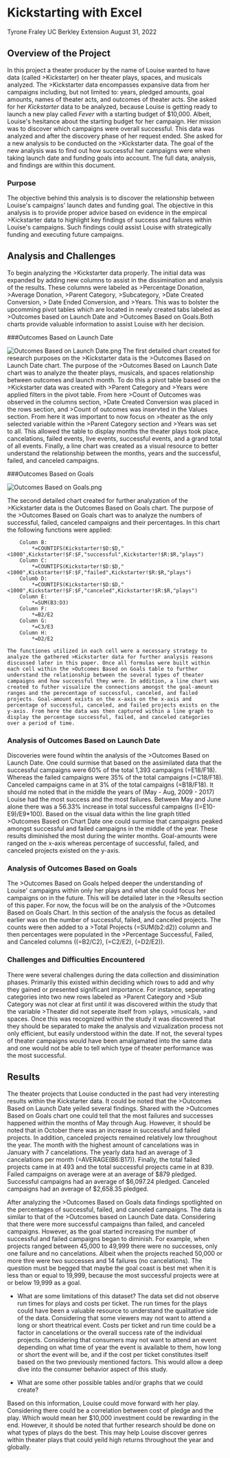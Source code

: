 # Kickstarting with Excel
Tyrone Fraley
UC Berkley Extension
August 31, 2022

## Overview of the Project

In this project a theater producer by the name of Louise wanted to have data (called >Kickstarter) on her theater plays, spaces, and musicals analyzed. The >Kickstarter data encompasses expansive data from her campaigns including, but not limited to: years, pledged amounts, goal amounts, names of theater acts, and outcomes of theater acts. She asked for her *Kickstarter* data to be analyzed, because Louise is getting ready to launch a new play called *Fever* with a starting budget of $10,000. Albeit, Louise's hesitance about the starting budget for her campaign. Her mission was to discover which campaigns were overall successful. This data was analyzed and after the discovery phase of her request ended. She asked for a new analysis to be conducted on the >Kickstarter data. The goal of the new analysis was to find out how successful her campaigns were when taking launch date and funding goals into account. The full data, analysis, and findings are within this document. 

### Purpose

The objective behind this analysis is to discover the relationship between Louise's campaigns' launch dates and funding goal. The objective in this analysis is to provide proper advice based on evidence in the empircal >Kickstarter data to highlight key findings of success and failures within Louise's campaigns. Such findings could assist Louise with strategically funding and executing future campaigns.

## Analysis and Challenges
To begin analyzing the >Kickstarter data properly. The initial data was expanded by adding new columns to assist in the dissimination and analysis of the results. These columns were labeled as >Percentage Donation, >Average Donation, >Parent Category, >Subcategory, >Date Created Conversion, > Date Ended Conversion, and >Years. This was to bolster the upcomming pivot tables which are located in newly created tabs labeled as >Outcomes based on Launch Date and >Outcomes Based on Goals.Both charts provide valuable information to assist Louise with her decision. 

###Outcomes Based on Launch Date

![Outcomes Based on Launch Date.png](path/to/image_name.png)
The first detailed chart created for research purposes on the >Kickstarter data is the >Outcomes Based on Launch Date chart. The purpose of the >Outcomes Based on Launch Date chart was to analyze the theater plays, musicals, and spaces relationship between outcomes and launch month. To do this a pivot table based on the >Kickstarter data was created with >Parent Category and >Years were applied filters in the pivot table. From here >Count of Outcomes was observed in the columns section, >Date Created Conversion was placed in the rows section, and >Count of outcomes was inservted in the Values section. From here it was important to now focus on >theater as the only selected variable within the >Parent Category section and >Years was set to all. This allowed the table to display months the theater plays took place, cancelations, failed events, live events, successful events, and a grand total of all events. Finally, a line chart was created as a visual resource to better understand the relationship between the months, years and the successful, failed, and canceled campaigns. 

###Outcomes Based on Goals

![Outcomes Based on Goals.png](path/to/image_name.png)

The second detailed chart created for further analyzation of the >Kickstarter data is the Outcomes Based on Goals chart. The purpose of the >Outcomes Based on Goals chart was to analyze the numbers of successful, failed, canceled  campaigns and their percentages. In this chart the following functions were applied:

        Column B:  
            *=COUNTIFS(Kickstarter!$D:$D,"<1000",Kickstarter!$F:$F,"successful",Kickstarter!$R:$R,"plays")
        Column C:
            *=COUNTIFS(Kickstarter!$D:$D,"<1000",Kickstarter!$F:$F,"failed",Kickstarter!$R:$R,"plays")
        Columb D: 
            *=COUNTIFS(Kickstarter!$D:$D,"<1000",Kickstarter!$F:$F,"canceled",Kickstarter!$R:$R,"plays")
        Column E:
            *=SUM(B3:D3)
        Column F:
            *=B2/E2
        Column G:
            *=C3/E3
        Column H:
            *=D2/E2
    
    The functiones utilized in each cell were a necessary strategy to analyze the gathered >Kickstarter data for further analysis reasons discussed later in this paper. Once all formulas were built within each cell within the >Outcomes Based on Goals table to further understand the relationship between the several types of theater campaigns and how successful they were. In addition, a line chart was created to futher visualize the connections amongst the goal-amount ranges and the perecentage of successful, canceled, and failed projects. Goal-amount exists on the x-axis on the x-axis and percentage of successful, canceled, and failed projects exists on the y-axis. From here the data was then captured within a line graph to display the percentage successful, failed, and canceled categories over a period of time.      


### Analysis of Outcomes Based on Launch Date

Discoveries were found wihtin the analysis of the >Outcomes Based on Launch Date. One could surmise that based on the assimilated data that the successful campaigns were 60% of the total 1,393 campaigns (=E18/F18). Whereas the failed campaigns were 35% of the total campaigns (=C18/F18). Canceled campaigns came in at 3% of the total campaigns (=B18/F18). It should me noted that in the middle  the years of (May - Aug, 2009 - 2017) Louise had the most success and the most failures. Between May and June alone there was a 56.33% increase in total successful campaigns ((=E10-E9)/E9*100). Based on the visual data within the line graph titled >Outcomes Based on Chart Date one could surmise that campaigns peaked amongst successful and failed campaigns in the middle of the year. These results diminished the most during the winter months. Goal-amounts were ranged on the x-axis whereas percentage of successful, failed, and canceled projects existed on the y-axis.

### Analysis of Outcomes Based on Goals

The >Outcomes Based on Goals helped deeper the understanding of Louise' campaigns within only her plays and what she could focus her campaigns on in the future. This will be detailed later in the >Results section of this paper. For now, the focus will be on the analysis of the >Outcomes Based on Goals Chart. In this section of the analysis the focus as detailed earlier was on the number of successful, failed, and canceled projects. The counts were then added to a >Total Projects (=SUM(b2:d2)) column and then percentages were populated in the >Percentage Successful, Failed, and Canceled columns ((=B2/C2), (=C2/E2), (=D2/E2)). 

### Challenges and Difficulties Encountered

  There were several challenges during the data collection and dissimination phases. Primarily this existed within deciding which rows to add and why they gained or presented significant importance. For instance, seperating categories into two new rows labeled as >Parent Category and >Sub Category was not clear at first until it was discovered within the study that the variable >Theater did not seperate itself from >plays, >musicals, >and spaces. Once this was recognized within the study it was discovered that they should be separated to make the analysis and vizualization process not only efficient, but easily understood within the date. If not, the several types of theater campaigns would have been amalgamated into the same data and one would not be able to tell which type of theater performance was the most successful.   

## Results

The theater projects that Louise conducted in the past had very interesting results within the Kickstarter data. It could be noted that the >Outcomes Based on Launch Date yeiled several findings. Shared with the >Outcomes Based on Goals chart one could tell that the most failures and successes happened within the months of May through Aug. However, it should be noted that in October there was an increase in successful and failed projects. In addition, canceled projects remained relatively low throughout the year. The month with the highest amount of cancelations was in January with 7 cancelations. The yearly data had an average of 3 cancelations per month (=AVERAGE(B6:B17)). Finally, the total failed projects came in at 493 and the total successful projects came in at 839. Failed campaigns on average were at an average of $879 pledged. Successful campaigns had an average of $6,097.24 pledged. Canceled campaigns had an average of $2,658.35 pledged. 

After analyzing the >Outcomes Based on Goals data findings spotlighted on the percentages of successful, failed, and canceled campaigns. The data is similar to that of the >Outcomes based on Launch Date data. Considering that there were more successful campaigns than failed, and canceled campaigns. However, as the goal started increasing the number of successful and failed campaigns began to diminish. For example, when projects ranged between 45,000 to 49,999 there were no successes, only one failure and no cancelations. Albeit when the projects reached 50,000 or more thre were two successes and 14 failures (no cancelations). The question must be begged that maybe the goal coast is best met when it is less than or equal to 19,999, because the most successful projects were at or below 19,999 as a goal. 

- What are some limitations of this dataset?
The data set did not observe run times for plays and costs per ticket. The run times for the plays could have been a valuable resource to understand the qualitative side of the data. Considering that some viewers may not want to attend a long or short theatrical event. Costs per ticket and run time could be a factor in cancelations or the overall success rate of the individual projects. Considering that consumers may not want to attend an event depending on what time of year the event is available to them, how long or short the event will be, and if the cost per ticket constitutes itself based on the two previously mentioned factors. This would allow a deep dive into the consumer behavior aspect of this study. 

- What are some other possible tables and/or graphs that we could create?

Based on this information, Louise could move forward with her play. Considering there could be a correlation between cost of pledge and the play. Which would mean her $10,000 investment could be rewarding in the end. However, it should be noted that further research should be done on what types of plays do the best. This may help Louise discover genres within theater plays that could yeild high returns throughout the year and globally. 
